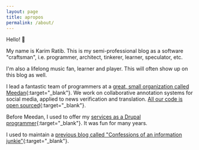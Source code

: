```yaml
---
layout: page
title: apropos
permalink: /about/
---
```


Hello! :wave:

My name is Karim Ratib. This is my semi-professional blog as a software "craftsman", i.e. programmer, architect, tinkerer, learner, speculator, etc.

I'm also a lifelong music fan, learner and player. This will often show up on this blog as well.

I lead a fantastic team of programmers at a [great, small organization called Meedan](https://meedan.com){:target="_blank"}.
We work on collaborative annotation systems for social media, applied to news verification and translation.
[All our code is open sourced](https://github.com/meedan){:target="_blank"}.

Before Meedan, I used to offer my [services as a Drupal programmer](http://thereisamoduleforthat.com){:target="_blank"}. It was fun for many years.

I used to maintain a [previous blog called "Confessions of an information junkie"](http://infojunkie.karimratib.me){:target="_blank"}.
